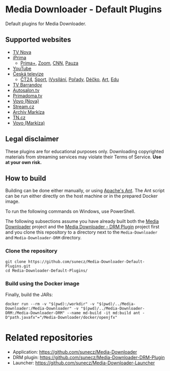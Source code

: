 # Media Downloader - Default Plugins
Default plugins for Media Downloader.

## Supported websites
- [TV Nova](https://tv.nova.cz/)
- [iPrima](https://iprima.cz/)
	- [Prima+](https://www.iprima.cz/), [Zoom](https://zoom.iprima.cz/), [CNN](https://cnn.iprima.cz/), [Pauza](https://pauza.iprima.cz/)
- [YouTube](https://youtube.com/)
- [Česká televize](https://ceskatelevize.cz/)
	- [ČT24](https://ct24.ceskatelevize.cz/), [Sport](https://sport.ceskatelevize.cz/), [iVysílání](https://www.ceskatelevize.cz/ivysilani/), [Pořady](https://www.ceskatelevize.cz/porady/), [Déčko](https://decko.ceskatelevize.cz/), [Art](https://art.ceskatelevize.cz/), [Edu](https://edu.ceskatelevize.cz/)
- [TV Barrandov](https://www.barrandov.tv/)
- [Autosalon.tv](https://autosalon.tv/)
- [Primadoma.tv](https://primadoma.tv/)
- [Voyo (Nova)](https://voyo.nova.cz/)
- [Stream.cz](https://www.stream.cz/)
- [Archív Markíza](https://videoarchiv.markiza.sk/)
- [TN.cz](https://tn.nova.cz/)
- [Voyo (Markíza)](https://voyo.markiza.sk/)

## Legal disclaimer
These plugins are for educational purposes only. Downloading copyrighted materials from streaming services may violate their Terms of Service. **Use at your own risk.**

## How to build
Building can be done either manually, or using [Apache's Ant](https://ant.apache.org/).
The Ant script can be run either directly on the host machine or in the prepared Docker image.

To run the following commands on Windows, use PowerShell.

The following subsections assume you have already built both the [Media Downloader](https://github.com/sunecz/Media-Downloader#how-to-build) project and the [Media Downloader - DRM Plugin](https://github.com/sunecz/Media-Downloader-DRM-Plugin#how-to-build) project first and you clone this repository to a directory next to the `Media-Downloader` and `Media-Downloader-DRM` directory.

### Clone the repository
```shell
git clone https://github.com/sunecz/Media-Downloader-Default-Plugins.git
cd Media-Downloader-Default-Plugins/
```

### Build using the Docker image
Finally, build the JARs:
```shell
docker run --rm -v "$(pwd):/workdir" -v "$(pwd)/../Media-Downloader:/Media-Downloader" -v "$(pwd)/../Media-Downloader-DRM:/Media-Downloader-DRM" --name md-build -it md:build ant -D"path.javafx"="/Media-Downloader/docker/openjfx"
```

# Related repositories
- Application: https://github.com/sunecz/Media-Downloader
- DRM plugin: https://github.com/sunecz/Media-Downloader-DRM-Plugin
- Launcher: https://github.com/sunecz/Media-Downloader-Launcher
